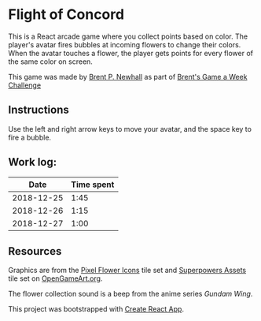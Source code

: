 # Flight of Concord

This is a React arcade game where you collect points based on color. The
player's avatar fires bubbles at incoming flowers to change their colors. When
the avatar touches a flower, the player gets points for every flower of the
same color on screen.

This game was made by [Brent P. Newhall](http://brentnewhall.com) as part of
[Brent's Game a Week Challenge](https://s3.amazonaws.com/brents-portfolio/index.html)

## Instructions

Use the left and right arrow keys to move your avatar, and the space key to
fire a bubble.

## Work log:

| Date | Time spent |
| ---- | ---------- |
| 2018-12-25 | 1:45 |
| 2018-12-26 | 1:15 |
| 2018-12-27 | 1:00 |

## Resources

Graphics are from the [Pixel Flower Icons](https://opengameart.org/content/pixel-flower-icons)
tile set and [Superpowers Assets](https://opengameart.org/content/superpowers-assets-various-2d)
tile set on [OpenGameArt.org](https://opengameart.org).

The flower collection sound is a beep from the anime series _Gundam Wing_.

This project was bootstrapped with
[Create React App](https://github.com/facebook/create-react-app).
